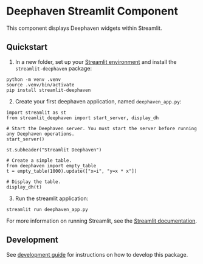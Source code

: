 # Deephaven Streamlit Component

This component displays Deephaven widgets within Streamlit.

## Quickstart

1. In a new folder, set up your [Streamlit environment](https://docs.streamlit.io/library/get-started/installation) and install the `streamlit-deephaven` package:

```
python -m venv .venv
source .venv/bin/activate
pip install streamlit-deephaven
```

2. Create your first deephaven application, named `deephaven_app.py`:

```
import streamlit as st
from streamlit_deephaven import start_server, display_dh

# Start the Deephaven server. You must start the server before running any Deephaven operations.
start_server()

st.subheader("Streamlit Deephaven")

# Create a simple table.
from deephaven import empty_table
t = empty_table(1000).update(["x=i", "y=x * x"])

# Display the table.
display_dh(t)
```

3. Run the streamlit application:

```
streamlit run deephaven_app.py
```

For more information on running Streamlit, see the [Streamlit documentation](https://docs.streamlit.io/).

## Development

See [development guide](./development.md) for instructions on how to develop this package.
